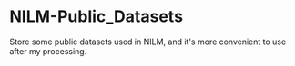 # NILM-Public_Datasets
Store some public datasets used in NILM, and it's more convenient to use after my processing.
